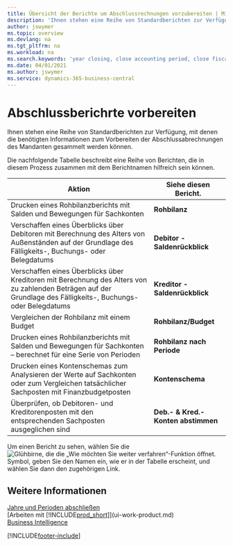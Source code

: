 ```yaml
---
title: Übersicht der Berichte um Abschlussrechnungen vorzubereiten | Microsoft Docs
description: 'Ihnen stehen eine Reihe von Standardberichten zur Verfügung, mit denen die benötigten Informationen zum Vorbereiten der Abschlussabrechnungen des Mandanten gesammelt werden können.'
author: jswymer
ms.topic: overview
ms.devlang: na
ms.tgt_pltfrm: na
ms.workload: na
ms.search.keywords: 'year closing, close accounting period, close fiscal year, aging, creditor payments, vendor payments, assets, liabilities, equity, analysis, reporting, financial report, business intelligence, BI, Power Bi, KPI'
ms.date: 04/01/2021
ms.author: jswymer
ms.service: dynamics-365-business-central
---
```

# Abschlussberichrte vorbereiten
Ihnen stehen eine Reihe von Standardberichten zur Verfügung, mit denen die benötigten Informationen zum Vorbereiten der Abschlussabrechnungen des Mandanten gesammelt werden können.

Die nachfolgende Tabelle beschreibt eine Reihe von Berichten, die in diesem Prozess zusammen mit dem Berichtnamen hilfreich sein können.  

| Aktion | Siehe diesen Bericht. |
| --- | --- |
| Drucken eines Rohbilanzberichts mit Salden und Bewegungen für Sachkonten |**Rohbilanz** |
| Verschaffen eines Überblicks über Debitoren mit Berechnung des Alters von Außenständen auf der Grundlage des Fälligkeits-, Buchungs- oder Belegdatums |**Debitor - Saldenrückblick** |
| Verschaffen eines Überblicks über Kreditoren mit Berechnung des Alters von zu zahlenden Beträgen auf der Grundlage des Fälligkeits-, Buchungs- oder Belegdatums |**Kreditor - Saldenrückblick** |
| Vergleichen der Rohbilanz mit einem Budget |**Rohbilanz/Budget** |
| Drucken eines Rohbilanzberichts mit Salden und Bewegungen für Sachkonten – berechnet für eine Serie von Perioden |**Rohbilanz nach Periode** |
| Drucken eines Kontenschemas zum Analysieren der Werte auf Sachkonten oder zum Vergleichen tatsächlicher Sachposten mit Finanzbudgetposten |**Kontenschema** |
| Überprüfen, ob Debitoren- und Kreditorenposten mit den entsprechenden Sachposten ausgeglichen sind |**Deb.- & Kred.-Konten abstimmen** |

Um einen Bericht zu sehen, wählen Sie die ![Glühbirne, die die „Wie möchten Sie weiter verfahren“-Funktion öffnet.](media/ui-search/search_small.png "Sagen Sie mir, was Sie tun möchten") Symbol, geben Sie den Namen ein, wie er in der Tabelle erscheint, und wählen Sie dann den zugehörigen Link.

## Weitere Informationen
[Jahre und Perioden abschließen](year-close-years-periods.md)  
[Arbeiten mit [!INCLUDE[prod_short](includes/prod_short.md)]](ui-work-product.md)  
[Business Intelligence](bi.md)


[!INCLUDE[footer-include](includes/footer-banner.md)]